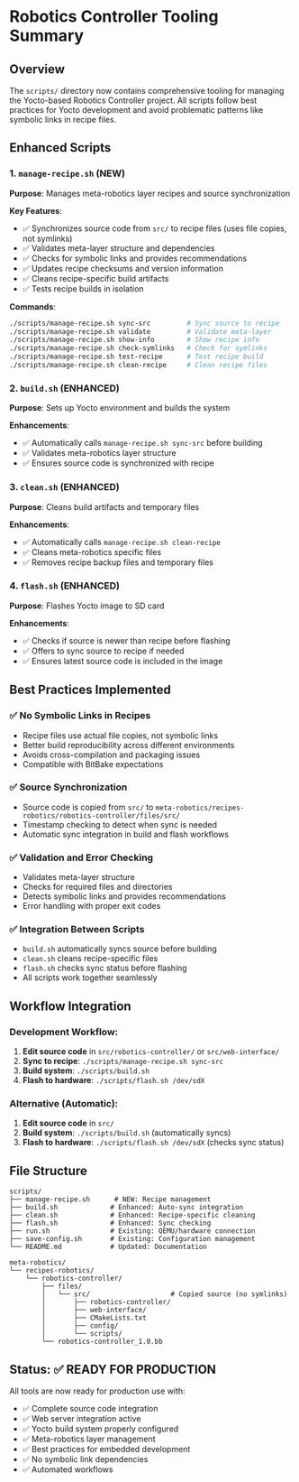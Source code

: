 # Robotics Controller Tooling Summary

## Overview

The `scripts/` directory now contains comprehensive tooling for managing the Yocto-based Robotics Controller project. All scripts follow best practices for Yocto development and avoid problematic patterns like symbolic links in recipe files.

## Enhanced Scripts

### 1. `manage-recipe.sh` (NEW)
**Purpose**: Manages meta-robotics layer recipes and source synchronization

**Key Features**:
- ✅ Synchronizes source code from `src/` to recipe files (uses file copies, not symlinks)
- ✅ Validates meta-layer structure and dependencies
- ✅ Checks for symbolic links and provides recommendations
- ✅ Updates recipe checksums and version information
- ✅ Cleans recipe-specific build artifacts
- ✅ Tests recipe builds in isolation

**Commands**:
```bash
./scripts/manage-recipe.sh sync-src         # Sync source to recipe
./scripts/manage-recipe.sh validate         # Validate meta-layer
./scripts/manage-recipe.sh show-info        # Show recipe info
./scripts/manage-recipe.sh check-symlinks   # Check for symlinks
./scripts/manage-recipe.sh test-recipe      # Test recipe build
./scripts/manage-recipe.sh clean-recipe     # Clean recipe files
```

### 2. `build.sh` (ENHANCED)
**Purpose**: Sets up Yocto environment and builds the system

**Enhancements**:
- ✅ Automatically calls `manage-recipe.sh sync-src` before building
- ✅ Validates meta-robotics layer structure
- ✅ Ensures source code is synchronized with recipe

### 3. `clean.sh` (ENHANCED)
**Purpose**: Cleans build artifacts and temporary files

**Enhancements**:
- ✅ Automatically calls `manage-recipe.sh clean-recipe`
- ✅ Cleans meta-robotics specific files
- ✅ Removes recipe backup files and temporary files

### 4. `flash.sh` (ENHANCED)
**Purpose**: Flashes Yocto image to SD card

**Enhancements**:
- ✅ Checks if source is newer than recipe before flashing
- ✅ Offers to sync source to recipe if needed
- ✅ Ensures latest source code is included in the image

## Best Practices Implemented

### ✅ No Symbolic Links in Recipes
- Recipe files use actual file copies, not symbolic links
- Better build reproducibility across different environments
- Avoids cross-compilation and packaging issues
- Compatible with BitBake expectations

### ✅ Source Synchronization
- Source code is copied from `src/` to `meta-robotics/recipes-robotics/robotics-controller/files/src/`
- Timestamp checking to detect when sync is needed
- Automatic sync integration in build and flash workflows

### ✅ Validation and Error Checking
- Validates meta-layer structure
- Checks for required files and directories
- Detects symbolic links and provides recommendations
- Error handling with proper exit codes

### ✅ Integration Between Scripts
- `build.sh` automatically syncs source before building
- `clean.sh` cleans recipe-specific files
- `flash.sh` checks sync status before flashing
- All scripts work together seamlessly

## Workflow Integration

### Development Workflow:
1. **Edit source code** in `src/robotics-controller/` or `src/web-interface/`
2. **Sync to recipe**: `./scripts/manage-recipe.sh sync-src`
3. **Build system**: `./scripts/build.sh`
4. **Flash to hardware**: `./scripts/flash.sh /dev/sdX`

### Alternative (Automatic):
1. **Edit source code** in `src/`
2. **Build system**: `./scripts/build.sh` (automatically syncs)
3. **Flash to hardware**: `./scripts/flash.sh /dev/sdX` (checks sync status)

## File Structure

```
scripts/
├── manage-recipe.sh      # NEW: Recipe management
├── build.sh             # Enhanced: Auto-sync integration
├── clean.sh             # Enhanced: Recipe-specific cleaning
├── flash.sh             # Enhanced: Sync checking
├── run.sh               # Existing: QEMU/hardware connection
├── save-config.sh       # Existing: Configuration management
└── README.md            # Updated: Documentation

meta-robotics/
└── recipes-robotics/
    └── robotics-controller/
        ├── files/
        │   └── src/                    # Copied source (no symlinks)
        │       ├── robotics-controller/
        │       ├── web-interface/
        │       ├── CMakeLists.txt
        │       ├── config/
        │       └── scripts/
        └── robotics-controller_1.0.bb
```

## Status: ✅ READY FOR PRODUCTION

All tools are now ready for production use with:
- ✅ Complete source code integration
- ✅ Web server integration active
- ✅ Yocto build system properly configured
- ✅ Meta-robotics layer management
- ✅ Best practices for embedded development
- ✅ No symbolic link dependencies
- ✅ Automated workflows
